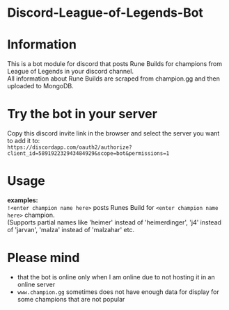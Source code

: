 # Discord-League-of-Legends-Bot  
# Information  
This is a bot module for discord that posts Rune Builds for champions from League of Legends in your discord channel.  
All information about Rune Builds are scraped from champion.gg and then uploaded to MongoDB.  

# Try the bot in your server  
Copy this discord invite link in the browser and select the server you want to add it to:  
```https://discordapp.com/oauth2/authorize?client_id=589192232943484929&scope=bot&permissions=1 ```  

# Usage
**examples:**  
```!<enter champion name here>``` posts Runes Build for ```<enter champion name here>``` champion.  
  (Supports partial names like 'heimer' instead of 'heimerdinger', 'j4' instead of 'jarvan', 'malza' instead of 'malzahar' etc.  

# Please mind  
* that the bot is online only when I am online due to not hosting it in an online server  
* ```www.champion.gg``` sometimes does not have enough data for display for some champions that are not popular

